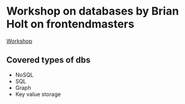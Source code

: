 # Workshop on databases by Brian Holt on frontendmasters
[Workshop](https://frontendmasters.com/courses/databases)


## Covered types of dbs
- NoSQL
- SQL
- Graph
- Key value storage
